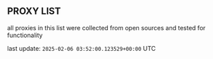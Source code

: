 ## PROXY LIST

all proxies in this list were collected from open sources and tested for functionality

last update: `2025-02-06 03:52:00.123529+00:00` UTC